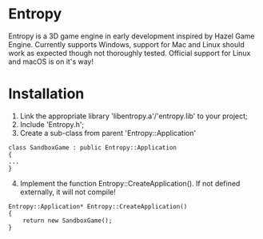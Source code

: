 # Entropy

Entropy is a 3D game engine in early development inspired by Hazel Game Engine.
Currently supports Windows, support for Mac and Linux should work as expected though not thoroughly tested.
Official support for Linux and macOS is on it's way!

# Installation

1. Link the appropriate library 'libentropy.a'/'entropy.lib' to your project;
2. Include 'Entropy.h';
3. Create a sub-class from parent 'Entropy::Application'
```
class SandboxGame : public Entropy::Application
{
...
}
```
4. Implement the function Entropy::CreateApplication().
If not defined externally, it will not compile!
```
Entropy::Application* Entropy::CreateApplication()
{
	return new SandboxGame();
}
```
